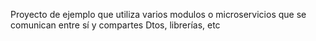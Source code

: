 Proyecto de ejemplo que utiliza varios modulos o microservicios que se comunican entre sí y compartes Dtos, librerías, etc
